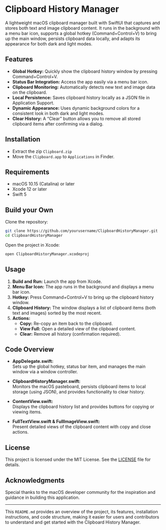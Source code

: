 # Clipboard History Manager

A lightweight macOS clipboard manager built with SwiftUI that captures and stores both text and image clipboard content. It runs in the background with a menu bar icon, supports a global hotkey (Command+Control+V) to bring up the main window, persists clipboard data locally, and adapts its appearance for both dark and light modes.

## Features

- **Global Hotkey:** Quickly show the clipboard history window by pressing Command+Control+V.
- **Status Bar Integration:** Access the app easily via a menu bar icon.
- **Clipboard Monitoring:** Automatically detects new text and image data on the clipboard.
- **Local Persistence:** Saves clipboard history locally as a JSON file in Application Support.
- **Dynamic Appearance:** Uses dynamic background colors for a consistent look in both dark and light modes.
- **Clear History:** A “Clear” button allows you to remove all stored clipboard items after confirming via a dialog.

## Installation

- Extract the zip `Clipboard.zip`
- Move the `Clipboard.app` to `Applications` in Finder.

## Requirements

- macOS 10.15 (Catalina) or later
- Xcode 12 or later
- Swift 5

## Build your Own

Clone the repository:

```bash
git clone https://github.com/yourusername/ClipboardHistoryManager.git
cd ClipboardHistoryManager
```

Open the project in Xcode:

```bash
open ClipboardHistoryManager.xcodeproj
```

## Usage

1. **Build and Run:** Launch the app from Xcode.
2. **Menu Bar Icon:** The app runs in the background and displays a menu bar icon.
3. **Hotkey:** Press Command+Control+V to bring up the clipboard history window.
4. **Clipboard History:** The window displays a list of clipboard items (both text and images) sorted by the most recent.
5. **Actions:** 
   - **Copy:** Re-copy an item back to the clipboard.
   - **View Full:** Open a detailed view of the clipboard content.
   - **Clear:** Remove all history (confirmation required).

## Code Overview

- **AppDelegate.swift:**  
  Sets up the global hotkey, status bar item, and manages the main window via a window controller.

- **ClipboardHistoryManager.swift:**  
  Monitors the macOS pasteboard, persists clipboard items to local storage (using JSON), and provides functionality to clear history.

- **ContentView.swift:**  
  Displays the clipboard history list and provides buttons for copying or viewing items.

- **FullTextView.swift & FullImageView.swift:**  
  Present detailed views of the clipboard content with copy and close actions.

## License

This project is licensed under the MIT License. See the [LICENSE](LICENSE) file for details.

## Acknowledgments

Special thanks to the macOS developer community for the inspiration and guidance in building this application.

---

This `README.md` provides an overview of the project, its features, installation instructions, and code structure, making it easier for users and contributors to understand and get started with the Clipboard History Manager.
